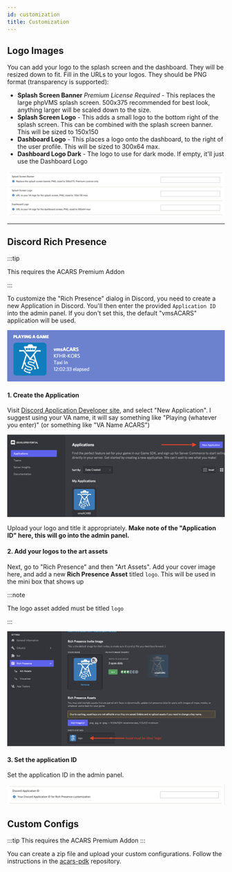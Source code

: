 ```yaml
---
id: customization
title: Customization
---
```


## Logo Images

You can add your logo to the splash screen and the dashboard. They will be
resized down to fit. Fill in the URLs to your logos. They should be PNG format
(transparency is supported):

- **Splash Screen Banner** _Premium License Required_ - This replaces the large
  phpVMS splash screen. 500x375 recommended for best look, anything larger will
  be scaled down to the size.
- **Splash Screen Logo** - This adds a small logo to the bottom right of the
  splash screen. This can be combined with the splash screen banner. This will
  be sized to 150x150
- **Dashboard Logo** - This places a logo onto the dashboard, to the right of
  the user profile. This will be sized to 300x64 max.
- **Dashboard Logo Dark** - The logo to use for dark mode. If empty, it'll just
  use the Dashboard Logo

![](img/logo-urls.png)

---

## Discord Rich Presence

:::tip

This requires the ACARS Premium Addon

:::

To customize the "Rich Presence" dialog in Discord, you need to create a new
Application in Discord. You'll then enter the provided `Application ID` into the
admin panel. If you don't set this, the default "vmsACARS" application will be
used.

![](img/discord.png)

#### 1. Create the Application

Visit
[Discord Application Developer site](https://discord.com/developers/applications),
and select "New Application". I suggest using your VA name, it will say
something like "Playing (whatever you enter)" (or something like "VA Name
ACARS")

![Default Rich Presence](img/discord-new-app.png)

Upload your logo and title it appropriately. **Make note of the "Application ID"
here, this will go into the admin panel.**

#### 2. Add your logos to the art assets

Next, go to "Rich Presence" and then "Art Assets". Add your cover image here,
and add a new **Rich Presence Asset** titled `logo`. This will be used in the
mini box that shows up

:::note

The logo asset added must be titled `logo`

:::

![](img/discord-assets.png)

#### 3. Set the application ID

Set the application ID in the admin panel.

![](img/discord-app-id.png)

## Custom Configs

:::tip This requires the ACARS Premium Addon :::

You can create a zip file and upload your custom configurations. Follow the
instructions in the [acars-pdk](https://github.com/phpvms/acars-pdk) repository.
